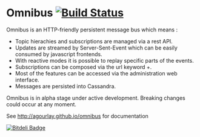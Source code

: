 Omnibus  [![Build Status](https://travis-ci.org/agourlay/omnibus.png?branch=master)](https://travis-ci.org/agourlay/omnibus)
=========

Omnibus is an HTTP-friendly persistent message bus which means :

- Topic hierachies and subscriptions are managed via a rest API.
- Updates are streamed by Server-Sent-Event which can be easily consumed by javascript frontends.
- With reactive modes it is possible to replay specific parts of the events.
- Subscriptions can be composed via the url keyword +.
- Most of the features can be accessed via the administration web interface.
- Messages are persisted into Cassandra.

Omnibus is in alpha stage under active development. Breaking changes could occur at any moment.

See <http://agourlay.github.io/omnibus> for documentation 

[![Bitdeli Badge](https://d2weczhvl823v0.cloudfront.net/agourlay/omnibus/trend.png)](https://bitdeli.com/free "Bitdeli Badge")